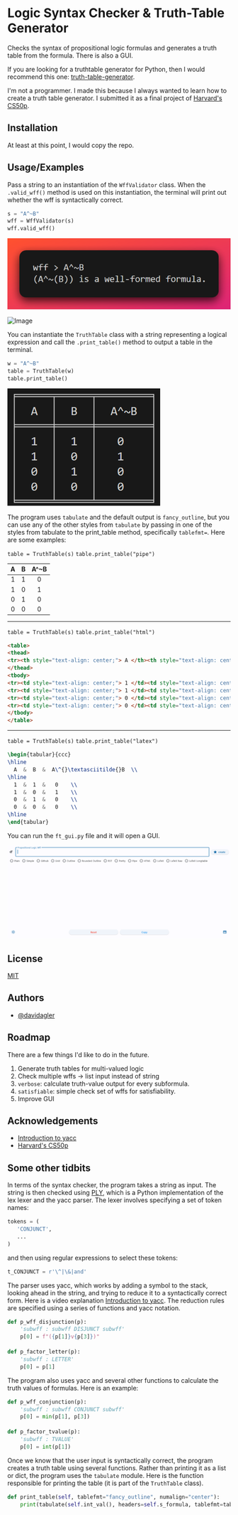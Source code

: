 
# Logic Syntax Checker & Truth-Table Generator

Checks the syntax of propositional logic formulas and generates a truth table from the formula. There is also a GUI.

If you are looking for a truthtable generator for Python, then I would recommend this one: [truth-table-generator](https://pypi.org/project/truth-table-generator/). 

I'm not a programmer. I made this because I always wanted to learn how to create a truth table generator. I submitted it as a final project of [Harvard's CS50p](https://cs50.harvard.edu/python/2022/). 


## Installation

At least at this point, I would copy the repo.
    
## Usage/Examples

Pass a string to an instantiation of the `WffValidator` class. When the `.valid_wff()` method is used on this instantiation, the terminal will print out whether the wff is syntactically correct.

```python
s = "A^~B"
wff = WffValidator(s)
wff.valid_wff()
```

![Image](imgs/wff_check1.png)

![Image](imgs/wff_check.png)

You can instantiate the `TruthTable` class with a string representing a logical expression and call the `.print_table()` method to output a table in the terminal.

```python
w = "A^~B"
table = TruthTable(w)
table.print_table()
```

![Image](imgs/table_example.png)

The program uses `tabulate` and the default output is `fancy_outline`, but you can use any of the other styles from `tabulate` by passing in one of the styles from tabulate to the print_table method, specifically `tablefmt=`. Here are some examples:

`table = TruthTable(s)`
`table.print_table("pipe")`

|  A  |  B  |  A^~B  |
|:---:|:---:|:------:|
|  1  |  1  |   0    |
|  1  |  0  |   1    |
|  0  |  1  |   0    |
|  0  |  0  |   0    |

---

`table = TruthTable(s)`
`table.print_table("html")`

```html
<table>
<thead>
<tr><th style="text-align: center;"> A </th><th style="text-align: center;"> B </th><th style="text-align: center;"> A^~B </th></tr>        
</thead>
<tbody>
<tr><td style="text-align: center;"> 1 </td><td style="text-align: center;"> 1 </td><td style="text-align: center;">  0   </td></tr>        
<tr><td style="text-align: center;"> 1 </td><td style="text-align: center;"> 0 </td><td style="text-align: center;">  1   </td></tr>        
<tr><td style="text-align: center;"> 0 </td><td style="text-align: center;"> 1 </td><td style="text-align: center;">  0   </td></tr>        
<tr><td style="text-align: center;"> 0 </td><td style="text-align: center;"> 0 </td><td style="text-align: center;">  0   </td></tr>        
</tbody>
</table>
```

---

`table = TruthTable(s)`
`table.print_table("latex")`

```latex
\begin{tabular}{ccc}
\hline
  A  &  B  &  A\^{}\textasciitilde{}B  \\
\hline
  1  &  1  &   0    \\
  1  &  0  &   1    \\
  0  &  1  &   0    \\
  0  &  0  &   0    \\
\hline
\end{tabular}
```

You can run the `ft_gui.py` file and it will open a GUI.

![Image](imgs/gui_img.png)


## License

[MIT](https://choosealicense.com/licenses/mit/)


## Authors

- [@davidagler](https://www.github.com/davidagler)


## Roadmap

There are a few things I'd like to do in the future.

1. Generate truth tables for multi-valued logic
1. Check multiple wffs -> list input instead of string
1. `verbose`: calculate truth-value output for every subformula.
1. `satisfiable`: simple check set of wffs for satisfiability.
1. Improve GUI


## Acknowledgements

 - [Introduction to yacc](https://www.youtube.com/watch?v=yTXCPGAD3SQ&list=PLXMBJ899tuoo3Zx28hLFGbn_aWG8jV3Ey)
 - [Harvard's CS50p](https://cs50.harvard.edu/python/2022/)


## Some other tidbits


In terms of the syntax checker, the program takes a string as input. The string is then checked using [PLY](https://www.dabeaz.com/ply/), which is a Python implementation of the lex lexer and the yacc parser. The lexer involves specifying a set of token names:

```python
tokens = (
   'CONJUNCT',
   ...
)
```

and then using regular expressions to select these tokens:

```python
t_CONJUNCT = r'\^|\&|and'
```

The parser uses yacc, which works by adding a symbol to the stack, looking ahead in the string, and trying to reduce it to a syntactically correct form. Here is a video explanation [Introduction to yacc](https://www.youtube.com/watch?v=yTXCPGAD3SQ&list=PLXMBJ899tuoo3Zx28hLFGbn_aWG8jV3Ey). The reduction rules are specified using a series of functions and yacc notation.

```python
def p_wff_disjunction(p):
    'subwff : subwff DISJUNCT subwff'
    p[0] = f"({p[1]}v{p[3]})"

def p_factor_letter(p):
    'subwff : LETTER'
    p[0] = p[1]
```

The program also uses yacc and several other functions to calculate the truth values of formulas. Here is an example:

```python
def p_wff_conjunction(p):
    'subwff : subwff CONJUNCT subwff'    
    p[0] = min(p[1], p[3])

def p_factor_tvalue(p):
    'subwff : TVALUE'
    p[0] = int(p[1])
```

Once we know that the user input is syntactically correct, the program creates a truth table using several functions. Rather than printing it as a list or dict, the program uses the `tabulate` module. Here is the function responsible for printing the table (it is part of the `TruthTable` class).

```python
def print_table(self, tablefmt="fancy_outline", numalign="center"):
    print(tabulate(self.int_val(), headers=self.s_formula, tablefmt=tablefmt, numalign=numalign))
```
